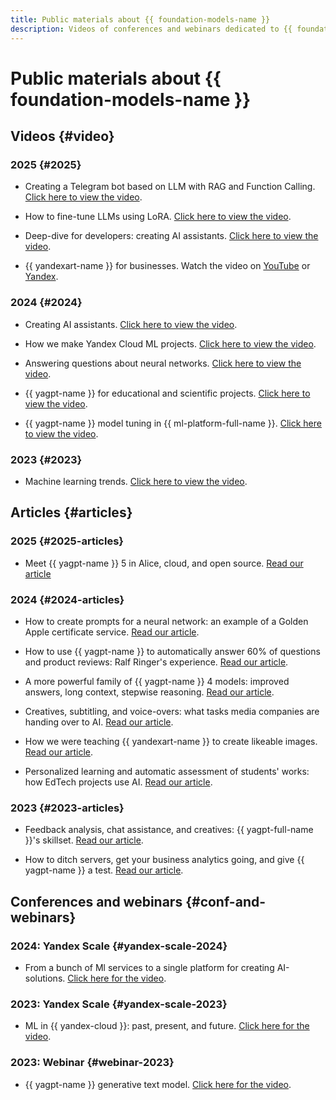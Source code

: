 ```yaml
---
title: Public materials about {{ foundation-models-name }}
description: Videos of conferences and webinars dedicated to {{ foundation-models-name }}.
---
```


# Public materials about {{ foundation-models-name }}

## Videos {#video}

### 2025 {#2025}

* Creating a Telegram bot based on LLM with RAG and Function Calling. [Click here to view the video](https://www.youtube.com/live/gQEpthYWN38).

* How to fine-tune LLMs using LoRA. [Click here to view the video](https://www.youtube.com/watch?v=PVeuQu1j6Y4).

* Deep-dive for developers: creating AI assistants. [Click here to view the video](https://www.youtube.com/watch?v=Xjutc_T0p8s).

* {{ yandexart-name }} for businesses. Watch the video on [YouTube](https://www.youtube.com/watch?v=I9Fpsxv8Hlc) or [Yandex](https://runtime.strm.yandex.ru/player/episode/vplefdetiqv7tasxrbyk).

### 2024 {#2024}

* Creating AI assistants. [Click here to view the video](https://www.youtube.com/watch?v=kKbMaWSi20I).

* How we make Yandex Cloud ML projects. [Click here to view the video](https://www.youtube.com/watch?v=PM1CT4j5pd8).

* Answering questions about neural networks. [Click here to view the video](https://www.youtube.com/watch?v=sZr5vltW5Hw).

* {{ yagpt-name }} for educational and scientific projects. [Click here to view the video](https://www.youtube.com/watch?v=YEm2wzSW2b4).

* {{ yagpt-name }} model tuning in {{ ml-platform-full-name }}. [Click here to view the video](https://www.youtube.com/watch?v=hGrH0Shovtk).

### 2023 {#2023}

* Machine learning trends. [Click here to view the video](https://www.youtube.com/watch?v=1fRV83AIq1s).

## Articles {#articles}

### 2025 {#2025-articles}

* Meet {{ yagpt-name }} 5 in Alice, cloud, and open source. [Read our article](https://habr.com/ru/companies/yandex/articles/885218/)

### 2024 {#2024-articles}

* How to create prompts for a neural network: an example of a Golden Apple certificate service. [Read our article](https://vc.ru/ai/1699310-kak-sostavlyat-promty-dlya-neiroseti-primer-servisa-dlya-sozdaniya-sertifikatov-zolotogo-yabloka).

* How to use {{ yagpt-name }} to automatically answer 60% of questions and product reviews: Ralf Ringer's experience. [Read our article](https://vc.ru/services/1659960-kak-s-pomoshyu-yandexgpt-avtomaticheski-otvechat-na-60-voprosov-i-otzyvov-opyt-ralf-ringer).

* A more powerful family of {{ yagpt-name }} 4 models: improved answers, long context, stepwise reasoning. [Read our article](https://habr.com/ru/companies/yandex/articles/852968/).

* Creatives, subtitling, and voice-overs: what tasks media companies are handing over to AI. [Read our article](https://vc.ru/future/1162468-sozdanie-kreativov-podgotovka-subtitrov-i-ozvuchivanie-tekstov-kakie-zadachi-mediakompanii-peredayut-ii).

* How we were teaching {{ yandexart-name }} to create likeable images. [Read our article](https://habr.com/ru/companies/yandex/articles/805745/).

* Personalized learning and automatic assessment of students' works: how EdTech projects use AI. [Read our article](https://vc.ru/education/1084748-personalizirovat-obuchenie-i-avtomaticheski-proveryat-raboty-studentov-kak-edtech-proekty-ispolzuyut-ii).

### 2023 {#2023-articles}

* Feedback analysis, chat assistance, and creatives: {{ yagpt-full-name }}'s skillset. [Read our article](https://vc.ru/services/945084-analiz-otzyvov-pomosh-v-chate-i-kreativy-chto-umeet-yandexgpt-api).

* How to ditch servers, get your business analytics going, and give {{ yagpt-name }} a test. [Read our article](https://vc.ru/offline/845622-oboitis-bez-serverov-nastroit-biznes-analitiku-i-protestirovat-yandexgpt).

## Conferences and webinars {#conf-and-webinars}

### 2024: Yandex Scale {#yandex-scale-2024}

* From a bunch of Ml services to a single platform for creating AI-solutions. [Click here for the video](https://www.youtube.com/watch?v=70kXmv9GL8s).

### 2023: Yandex Scale {#yandex-scale-2023}

* ML in {{ yandex-cloud }}: past, present, and future. [Click here for the video](https://www.youtube.com/watch?v=90jIHP2F-zA).

### 2023: Webinar {#webinar-2023}

* {{ yagpt-name }} generative text model. [Click here for the video](https://www.youtube.com/watch?v=sdzcjygd_EQ).